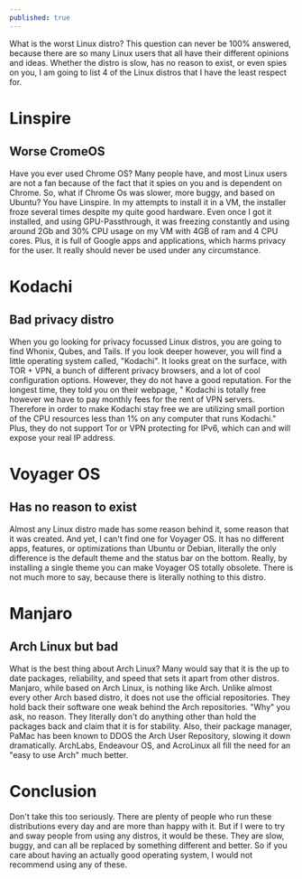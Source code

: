 ```yaml
---
published: true
---
```

What is the worst Linux distro? This question can never be 100% answered, because there are so many Linux users that all have their different opinions and ideas. Whether the distro is slow, has no reason to exist, or even spies on you, I am going to list  4 of the Linux distros that I have the least respect for. 

# Linspire 
## Worse CromeOS
Have you ever used Chrome OS? Many people have, and most Linux users are not a fan because of the fact that it spies on you and is dependent on Chrome. So, what if Chrome Os was slower, more buggy, and based on Ubuntu? You have Linspire. In my attempts to install it in a VM, the installer froze several times despite my quite good hardware. Even once I got it installed, and using GPU-Passthrough, it was freezing constantly and using around 2Gb and 30% CPU usage on my VM with 4GB of ram and 4 CPU cores. Plus, it is full of Google apps and applications, which harms privacy for the user. It really should never be used under any circumstance. 

# Kodachi 
## Bad privacy distro 

When you go looking for privacy focussed Linux distros, you are going to find Whonix, Qubes, and Tails. If you look deeper however, you will find a little operating system called, "Kodachi". It looks great on the surface, with TOR + VPN, a bunch of different privacy browsers, and a lot of cool configuration options. However, they do not have a good reputation. For the longest time, they told you on their webpage, " Kodachi is totally free however we have to pay monthly fees for the rent of VPN servers. Therefore in order to make Kodachi stay free we are utilizing small portion of the CPU resources less than 1% on any computer that runs Kodachi." Plus, they do not support Tor or VPN protecting for IPv6, which can and will expose your real IP address.

# Voyager OS 
## Has no reason to exist 

Almost any Linux distro made has some reason behind it, some reason that it was created. And yet, I can't find one for Voyager OS. It has no different apps, features, or optimizations than Ubuntu or Debian, literally the only difference is the default theme and the status bar on the bottom. Really, by installing a single theme you can make Voyager OS totally obsolete. There is not much more to say, because there is literally nothing to this distro. 

# Manjaro
## Arch Linux but bad 

What is the best thing about Arch Linux? Many would say that it is the up to date packages, reliability, and speed that sets it apart from other distros. Manjaro, while based on Arch Linux, is nothing like Arch. Unlike almost every other Arch based distro, it does not use the official repositories. They hold back their software one weak behind the Arch repositories. "Why" you ask, no reason. They literally don't do anything other than hold the packages back and claim that it is for stability. Also, their package manager, PaMac has been known to DDOS the Arch User Repository, slowing it down dramatically. ArchLabs, Endeavour OS, and AcroLinux all fill the need for an "easy to use Arch" much better. 

# Conclusion 

Don't take this too seriously. There are plenty of people who run these distributions every day and are more than happy with it. But if I were to try and sway people from using any distros, it would be these. They are slow, buggy, and can all be replaced by something different and better. So if you care about having an actually good operating system, I would not recommend using any of these.
